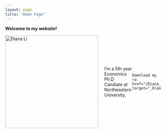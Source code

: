 ```yaml
---
layout: page
title: "Home Page"
---
```

**Welcome to my website!**

<div style="display: flex; align-items: center;">
  <img src="/headshot.jpg" alt="Diana Li" style="width: 300px; margin-right: 20px;">
  <p>
    I’m a 5th year Economics Ph.D Candiate at Northeastern University.
    
    Download my <a href="/Diana_Li_Resume.pdf target="_blank">CV</a>.
  </p>
</div>




